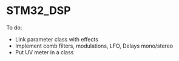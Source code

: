 # STM32_DSP

To do:
- Link parameter class with effects
- Implement comb filters, modulations, LFO, Delays mono/stereo
- Put UV meter in a class